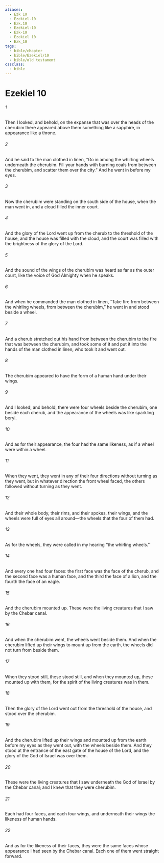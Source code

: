 ```yaml
---
aliases:
  - Ezk 10
  - Ezekiel.10
  - Ezk.10
  - Ezekiel-10
  - Ezk-10
  - Ezekiel_10
  - Ezk_10
tags:
  - bible/chapter
  - bible/Ezekiel/10
  - bible/old testament
cssclass:
  - bible
---
```


# Ezekiel 10

###### 1
Then I looked, and behold, on the expanse that was over the heads of the cherubim there appeared above them something like a sapphire, in appearance like a throne.
###### 2
And he said to the man clothed in linen, “Go in among the whirling wheels underneath the cherubim. Fill your hands with burning coals from between the cherubim, and scatter them over the city.” And he went in before my eyes.
###### 3
Now the cherubim were standing on the south side of the house, when the man went in, and a cloud filled the inner court.
###### 4
And the glory of the Lord went up from the cherub to the threshold of the house, and the house was filled with the cloud, and the court was filled with the brightness of the glory of the Lord.
###### 5
And the sound of the wings of the cherubim was heard as far as the outer court, like the voice of God Almighty when he speaks.
###### 6
And when he commanded the man clothed in linen, “Take fire from between the whirling wheels, from between the cherubim,” he went in and stood beside a wheel.
###### 7
And a cherub stretched out his hand from between the cherubim to the fire that was between the cherubim, and took some of it and put it into the hands of the man clothed in linen, who took it and went out.
###### 8
The cherubim appeared to have the form of a human hand under their wings.
###### 9
And I looked, and behold, there were four wheels beside the cherubim, one beside each cherub, and the appearance of the wheels was like sparkling beryl.
###### 10
And as for their appearance, the four had the same likeness, as if a wheel were within a wheel.
###### 11
When they went, they went in any of their four directions without turning as they went, but in whatever direction the front wheel faced, the others followed without turning as they went.
###### 12
And their whole body, their rims, and their spokes, their wings, and the wheels were full of eyes all around—the wheels that the four of them had.
###### 13
As for the wheels, they were called in my hearing “the whirling wheels.”
###### 14
And every one had four faces: the first face was the face of the cherub, and the second face was a human face, and the third the face of a lion, and the fourth the face of an eagle.
###### 15
And the cherubim mounted up. These were the living creatures that I saw by the Chebar canal.
###### 16
And when the cherubim went, the wheels went beside them. And when the cherubim lifted up their wings to mount up from the earth, the wheels did not turn from beside them.
###### 17
When they stood still, these stood still, and when they mounted up, these mounted up with them, for the spirit of the living creatures was in them.
###### 18
Then the glory of the Lord went out from the threshold of the house, and stood over the cherubim.
###### 19
And the cherubim lifted up their wings and mounted up from the earth before my eyes as they went out, with the wheels beside them. And they stood at the entrance of the east gate of the house of the Lord, and the glory of the God of Israel was over them.
###### 20
These were the living creatures that I saw underneath the God of Israel by the Chebar canal; and I knew that they were cherubim.
###### 21
Each had four faces, and each four wings, and underneath their wings the likeness of human hands.
###### 22
And as for the likeness of their faces, they were the same faces whose appearance I had seen by the Chebar canal. Each one of them went straight forward.


